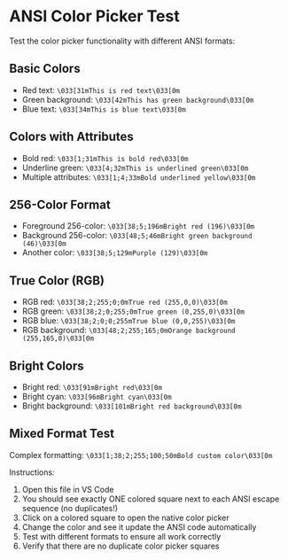 # ANSI Color Picker Test

Test the color picker functionality with different ANSI formats:

## Basic Colors

- Red text: `\033[31mThis is red text\033[0m`
- Green background: `\033[42mThis has green background\033[0m`
- Blue text: `\033[34mThis is blue text\033[0m`

## Colors with Attributes

- Bold red: `\033[1;31mThis is bold red\033[0m`
- Underline green: `\033[4;32mThis is underlined green\033[0m`
- Multiple attributes: `\033[1;4;33mBold underlined yellow\033[0m`

## 256-Color Format

- Foreground 256-color: `\033[38;5;196mBright red (196)\033[0m`
- Background 256-color: `\033[48;5;46mBright green background (46)\033[0m`
- Another color: `\033[38;5;129mPurple (129)\033[0m`

## True Color (RGB)

- RGB red: `\033[38;2;255;0;0mTrue red (255,0,0)\033[0m`
- RGB green: `\033[38;2;0;255;0mTrue green (0,255,0)\033[0m`
- RGB blue: `\033[38;2;0;0;255mTrue blue (0,0,255)\033[0m`
- RGB background: `\033[48;2;255;165;0mOrange background (255,165,0)\033[0m`

## Bright Colors

- Bright red: `\033[91mBright red\033[0m`
- Bright cyan: `\033[96mBright cyan\033[0m`
- Bright background: `\033[101mBright red background\033[0m`

## Mixed Format Test

Complex formatting: `\033[1;38;2;255;100;50mBold custom color\033[0m`

Instructions:

1. Open this file in VS Code
2. You should see exactly ONE colored square next to each ANSI escape sequence (no duplicates!)
3. Click on a colored square to open the native color picker
4. Change the color and see it update the ANSI code automatically
5. Test with different formats to ensure all work correctly
6. Verify that there are no duplicate color picker squares
